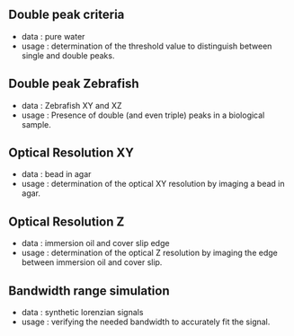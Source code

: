 
## Double peak criteria
- data : pure water
- usage : determination of the threshold value to distinguish between single and double peaks.

## Double peak Zebrafish
- data : Zebrafish XY and XZ
- usage : Presence of double (and even triple) peaks in a biological sample.

## Optical Resolution XY
- data : bead in agar 
- usage : determination of the optical XY resolution by imaging a bead in agar.

## Optical Resolution Z
- data : immersion oil and cover slip edge
- usage : determination of the optical Z resolution by imaging the edge between immersion oil and cover slip.

## Bandwidth range simulation
- data : synthetic lorenzian signals
- usage : verifying the needed bandwidth to accurately fit the signal.
